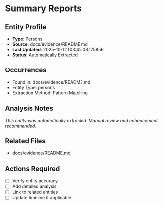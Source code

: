 # Summary Reports

## Entity Profile
- **Type**: Persons
- **Source**: docs/evidence/README.md
- **Last Updated**: 2025-10-12T03:42:08.175856
- **Status**: Automatically Extracted

## Occurrences
- Found in: docs/evidence/README.md
- Entity Type: persons
- Extraction Method: Pattern Matching

## Analysis Notes
*This entity was automatically extracted. Manual review and enhancement recommended.*

## Related Files
- docs/evidence/README.md

## Actions Required
- [ ] Verify entity accuracy
- [ ] Add detailed analysis
- [ ] Link to related entities
- [ ] Update timeline if applicable
